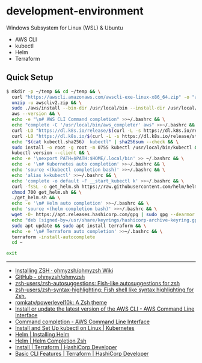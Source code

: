 # development-environment

Windows Subsystem for Linux (WSL) & Ubuntu

- AWS CLI
- kubectl
- Helm
- Terraform

## Quick Setup

```bash
$ mkdir -p ~/temp && cd ~/temp && \
  curl "https://awscli.amazonaws.com/awscli-exe-linux-x86_64.zip" -o "awscliv2.zip" && \
  unzip -u awscliv2.zip && \
  sudo ./aws/install --bin-dir /usr/local/bin --install-dir /usr/local/aws-cli --update && \
  aws --version && \
  echo -e "\n# AWS CLI Command completion" >>~/.bashrc && \
  echo "complete -C '/usr/local/bin/aws_completer' aws" >>~/.bashrc && \
  curl -LO "https://dl.k8s.io/release/$(curl -L -s https://dl.k8s.io/release/stable.txt)/bin/linux/amd64/kubectl" && \
  curl -LO "https://dl.k8s.io/$(curl -L -s https://dl.k8s.io/release/stable.txt)/bin/linux/amd64/kubectl.sha256" && \
  echo "$(cat kubectl.sha256)  kubectl" | sha256sum --check && \
  sudo install -o root -g root -m 0755 kubectl /usr/local/bin/kubectl && \
  kubectl version --client && \
  echo -e '\nexport PATH=$PATH:$HOME/.local/bin' >> ~/.bashrc && \
  echo -e '\n# Kubernetes auto completion' >>~/.bashrc && \
  echo 'source <(kubectl completion bash)' >>~/.bashrc && \
  echo 'alias k=kubectl' >>~/.bashrc && \
  echo 'complete -o default -F __start_kubectl k' >>~/.bashrc && \
  curl -fsSL -o get_helm.sh https://raw.githubusercontent.com/helm/helm/main/scripts/get-helm-3 && \
  chmod 700 get_helm.sh && \
  ./get_helm.sh && \
  echo -e '\n# Helm auto completion' >>~/.bashrc && \
  echo 'source <(helm completion bash)' >>~/.bashrc && \
  wget -O- https://apt.releases.hashicorp.com/gpg | sudo gpg --dearmor -o /usr/share/keyrings/hashicorp-archive-keyring.gpg && \
  echo "deb [signed-by=/usr/share/keyrings/hashicorp-archive-keyring.gpg] https://apt.releases.hashicorp.com $(lsb_release -cs) main" | sudo tee /etc/apt/sources.list.d/hashicorp.list && \
  sudo apt update && sudo apt install terraform && \
  echo -e '\n# Terraform auto completion' >>~/.bashrc && \
  terraform -install-autocomplete
  cd ~
```

```bash
exit
```

---

- [Installing ZSH · ohmyzsh/ohmyzsh Wiki](https://github.com/ohmyzsh/ohmyzsh/wiki/Installing-ZSH)
- [GitHub - ohmyzsh/ohmyzsh](https://github.com/ohmyzsh/ohmyzsh)
- [zsh-users/zsh-autosuggestions: Fish-like autosuggestions for zsh](https://github.com/zsh-users/zsh-autosuggestions)
- [zsh-users/zsh-syntax-highlighting: Fish shell like syntax highlighting for Zsh.](https://github.com/zsh-users/zsh-syntax-highlighting)
- [romkatv/powerlevel10k: A Zsh theme](https://github.com/romkatv/powerlevel10k)
- [Install or update the latest version of the AWS CLI - AWS Command Line Interface](https://docs.aws.amazon.com/cli/latest/userguide/getting-started-install.html)
- [Command completion - AWS Command Line Interface](https://docs.aws.amazon.com/cli/latest/userguide/cli-configure-completion.html)
- [Install and Set Up kubectl on Linux | Kubernetes](https://kubernetes.io/docs/tasks/tools/install-kubectl-linux/)
- [Helm | Installing Helm](https://helm.sh/docs/intro/install/)
- [Helm | Helm Completion Zsh](https://helm.sh/docs/helm/helm_completion_zsh/)
- [Install | Terraform | HashiCorp Developer](https://developer.hashicorp.com/terraform/downloads)
- [Basic CLI Features | Terraform | HashiCorp Developer](https://developer.hashicorp.com/terraform/cli/commands#shell-tab-completion)
